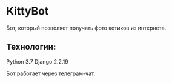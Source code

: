 # KittyBot
Бот, который позволяет получать фото котиков из интернета.

## Технологии:
Python 3.7 Django 2.2.19

Бот работает через телеграм-чат.
